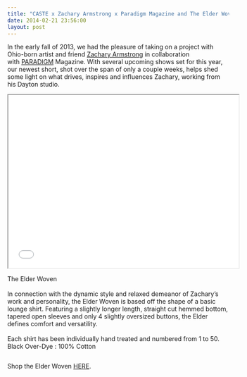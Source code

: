 ```yaml
---
title: "CASTE x Zachary Armstrong x Paradigm Magazine and The Elder Woven"
date: 2014-02-21 23:56:00
layout: post
---
```


<p>In the early fall of 2013, we had the pleasure of taking on a project with Ohio-born artist and friend <a href="http://zacharyarmstrong.co">Zachary Armstrong</a> in collaboration with&nbsp;<a href="http://www.paradigmmagazine.com">PARADIGM</a> Magazine. With several upcoming shows set for this year, our newest short, shot over the span of only a couple weeks, helps shed some light on what drives, inspires and influences Zachary, working from his Dayton studio.</p>

<p><iframe allowfullscreen="" height="393" mozallowfullscreen="" src="//player.vimeo.com/video/86785302" webkitallowfullscreen="" width="524"></iframe></p>

<p>The Elder Woven<br />
&nbsp;<br />
In connection with the dynamic style and relaxed demeanor of Zachary&rsquo;s work and personality, the Elder Woven is based off the shape of a basic lounge&nbsp;shirt. Featuring a slightly longer length, straight cut hemmed bottom, tapered open sleeves and only 4 slightly oversized buttons, the Elder defines comfort and versatility.&nbsp;<br />
&nbsp;<br />
Each&nbsp;shirt&nbsp;has been individually hand treated and numbered from 1 to 50. Black Over-Dye : 100% Cotton</p>

<p><img alt="" data-rich-file-id="7" src="http://s3.amazonaws.com/caste-server-production/rich/rich_files/rich_files/7/blog/ztt-7020.jpg" /><img alt="" data-rich-file-id="8" src="http://s3.amazonaws.com/caste-server-production/rich/rich_files/rich_files/8/blog/ztt-6892.jpg" /><img alt="" data-rich-file-id="9" src="http://s3.amazonaws.com/caste-server-production/rich/rich_files/rich_files/9/blog/ztt-6830.jpg" /></p>

<p>Shop the Elder Woven <a href="http://store.castequality.com">HERE</a>.&nbsp;</p>

<p><a href="http://store.castequality.com"><img alt="" data-rich-file-id="10" src="http://s3.amazonaws.com/caste-server-production/rich/rich_files/rich_files/10/blog/ztt-7334.jpg" /></a></p>

